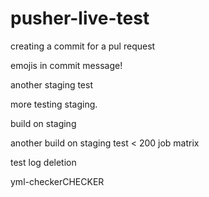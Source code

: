 # pusher-live-test

creating a commit for a pul request

emojis in commit message!


another staging test



more testing staging.

build on staging

another build on staging
test < 200 job matrix

test log deletion

yml-checkerCHECKER
